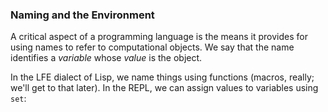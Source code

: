 ### Naming and the Environment

A critical aspect of a programming language is the means it provides for using names to refer to computational objects. We say that the name identifies a *variable* whose *value* is the object.

In the LFE dialect of Lisp, we name things using functions (macros, really; we'll get to that later). In the REPL, we can assign values to variables using ``set``:

```lisp

```